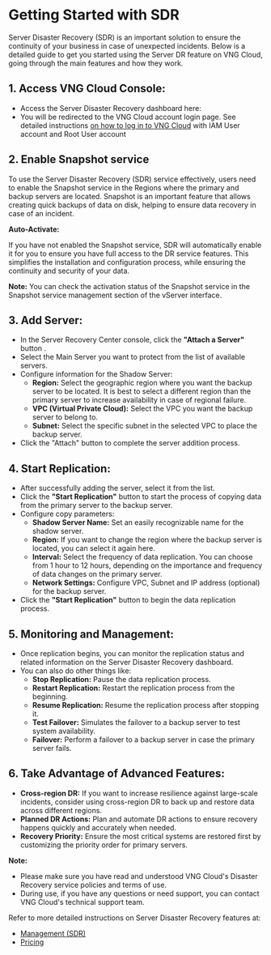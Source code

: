 # Getting Started with SDR

Server Disaster Recovery (SDR) is an important solution to ensure the continuity of your business in case of unexpected incidents. Below is a detailed guide to get you started using the Server DR feature on VNG Cloud, going through the main features and how they work.

## **1. Access VNG Cloud Console:** <a href="#id-1.-truy-cap-vng-cloud-console" id="id-1.-truy-cap-vng-cloud-console"></a>

* Access the Server Disaster Recovery dashboard here:
* You will be redirected to the VNG Cloud account login page. See detailed instructions [on how to log in to VNG Cloud](https://docs-vngcloud-vn.translate.goog/vng-cloud-document/vn/identity-and-access-management-iam/cac-loai-dinh-danh-iam/tai-khoan-user-accounts/cach-dang-nhap-vao-vng-cloud) with IAM User account and Root User account

## **2. Enable Snapshot service** <a href="#id-2.-kich-hoat-dich-vu-snapshot" id="id-2.-kich-hoat-dich-vu-snapshot"></a>

To use the Server Disaster Recovery (SDR) service effectively, users need to enable the Snapshot service in the Regions where the primary and backup servers are located. Snapshot is an important feature that allows creating quick backups of data on disk, helping to ensure data recovery in case of an incident.

**Auto-Activate:**

If you have not enabled the Snapshot service, SDR will automatically enable it for you to ensure you have full access to the DR service features. This simplifies the installation and configuration process, while ensuring the continuity and security of your data.

**Note:** You can check the activation status of the Snapshot service in the Snapshot service management section of the vServer interface.

## **3. Add Server:** <a href="#id-3.-them-may-chu-attach-server" id="id-3.-them-may-chu-attach-server"></a>

* In the Server Recovery Center console, click the **"Attach a Server"** button .
* Select the Main Server you want to protect from the list of available servers.
* Configure information for the Shadow Server:
  * **Region:** Select the geographic region where you want the backup server to be located. It is best to select a different region than the primary server to increase availability in case of regional failure.
  * **VPC (Virtual Private Cloud):** Select the VPC you want the backup server to belong to.
  * **Subnet:** Select the specific subnet in the selected VPC to place the backup server.
* Click the "Attach" button to complete the server addition process.

## **4. Start Replication:** <a href="#id-4.-bat-dau-sao-chep-start-replication" id="id-4.-bat-dau-sao-chep-start-replication"></a>

* After successfully adding the server, select it from the list.
* Click the **"Start Replication"** button to start the process of copying data from the primary server to the backup server.
* Configure copy parameters:
  * **Shadow Server Name:** Set an easily recognizable name for the shadow server.
  * **Region:** If you want to change the region where the backup server is located, you can select it again here.
  * **Interval:** Select the frequency of data replication. You can choose from 1 hour to 12 hours, depending on the importance and frequency of data changes on the primary server.
  * **Network Settings:** Configure VPC, Subnet and IP address (optional) for the backup server.
* Click the **"Start Replication"** button to begin the data replication process.

## **5. Monitoring and Management:** <a href="#id-5.-giam-sat-va-quan-ly" id="id-5.-giam-sat-va-quan-ly"></a>

* Once replication begins, you can monitor the replication status and related information on the Server Disaster Recovery dashboard.
* You can also do other things like:
  * **Stop Replication:** Pause the data replication process.
  * **Restart Replication:** Restart the replication process from the beginning.
  * **Resume Replication:** Resume the replication process after stopping it.
  * **Test Failover:** Simulates the failover to a backup server to test system availability.
  * **Failover:** Perform a failover to a backup server in case the primary server fails.

## **6. Take Advantage of Advanced Features:** <a href="#id-6.-tan-dung-cac-tinh-nang-nang-cao" id="id-6.-tan-dung-cac-tinh-nang-nang-cao"></a>

* **Cross-region DR:** If you want to increase resilience against large-scale incidents, consider using cross-region DR to back up and restore data across different regions.
* **Planned DR Actions:** Plan and automate DR actions to ensure recovery happens quickly and accurately when needed.
* **Recovery Priority:** Ensure the most critical systems are restored first by customizing the priority order for primary servers.

**Note:**

* Please make sure you have read and understood VNG Cloud's Disaster Recovery service policies and terms of use.
* During use, if you have any questions or need support, you can contact VNG Cloud's technical support team.

Refer to more detailed instructions on Server Disaster Recovery features at:

* [Management (SDR)](https://docs-vngcloud-vn.translate.goog/vng-cloud-document/vn/backup-center/disaster-recovery-center-drc/server-disaster-recovery-sdr/quan-ly-sdr)
* [Pricing](../../cloud-backup/pricing.md)
